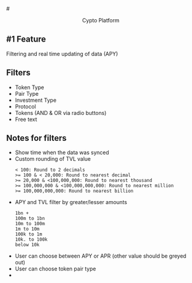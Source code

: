 #<p align="center">Cypto Platform</p>

## #1 Feature
Filtering and real time updating of data (APY)

## Filters
- Token Type
- Pair Type
- Investment Type
- Protocol
- Tokens (AND & OR via radio buttons)
- Free text

## Notes for filters
- Show time when the data was synced
- Custom rounding of TVL value
    ```
    < 100: Round to 2 decimals
    >= 100 & < 20,000: Round to nearest decimal
    >= 20,000 & <100,000,000: Round to nearest thousand
    >= 100,000,000 & <100,000,000,000: Round to nearest million
    >= 100,000,000,000: Round to nearest billion
    ```
- APY and TVL filter by greater/lesser amounts
    ```
    1bn +
    100m to 1bn
    10m to 100m
    1m to 10m
    100k to 1m
    10k. to 100k
    below 10k
    ```
- User can choose between APY or APR (other value should be greyed out)
- User can choose token pair type
- 

